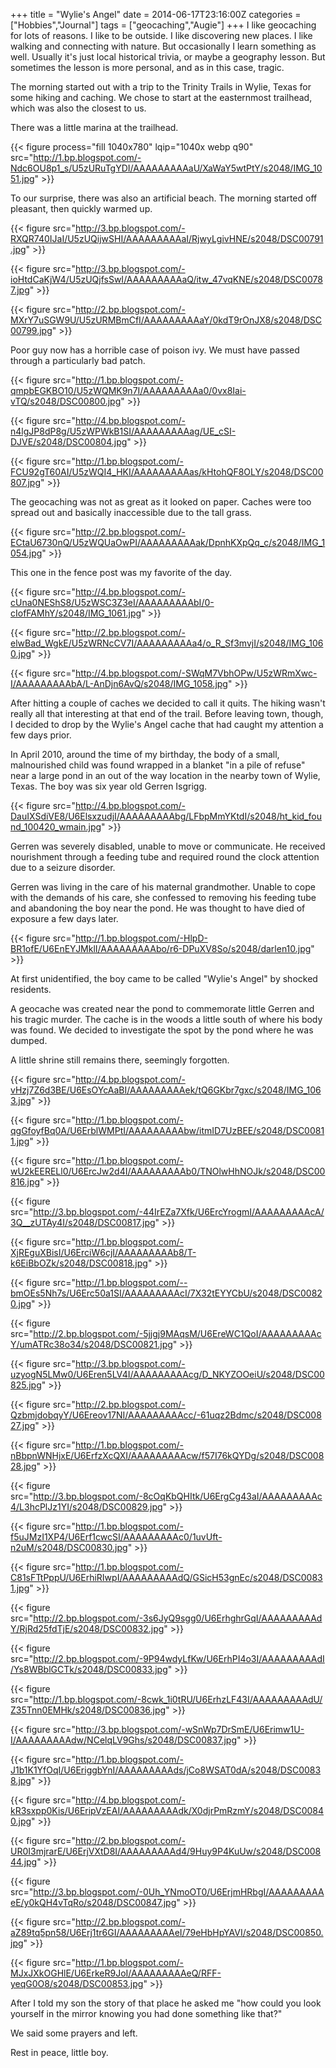 +++
title = "Wylie's Angel"
date = 2014-06-17T23:16:00Z
categories = ["Hobbies","Journal"]
tags = ["geocaching","Augie"]
+++
I like geocaching for lots of reasons. I like to be outside. I like discovering new places. I like walking and connecting with nature. But occasionally I learn something as well. Usually it's just local historical trivia, or maybe a geography lesson. But sometimes the lesson is more personal, and as in this case, tragic.

The morning started out with a trip to the Trinity Trails in Wylie, Texas for some hiking and caching. We chose to start at the easternmost trailhead, which was also the closest to us. 

There was a little marina at the trailhead.

{{< figure process="fill 1040x780" lqip="1040x webp q90" src="http://1.bp.blogspot.com/-Ndc6OU8p1_s/U5zURuTgYDI/AAAAAAAAAaU/XaWaY5wtPtY/s2048/IMG_1051.jpg" >}}

<!--more-->

To our surprise, there was also an artificial beach. The morning started off pleasant, then quickly warmed up.

{{< figure src="http://3.bp.blogspot.com/-RXQR740IJaI/U5zUQijwSHI/AAAAAAAAAaI/RjwyLgivHNE/s2048/DSC00791.jpg" >}}

{{< figure src="http://3.bp.blogspot.com/-ioHtdCaKjW4/U5zUQjfsSwI/AAAAAAAAAaQ/itw_47vqKNE/s2048/DSC00787.jpg" >}}

{{< figure src="http://2.bp.blogspot.com/-MXrY7uSGW9U/U5zURMBmCfI/AAAAAAAAAaY/0kdT9rOnJX8/s2048/DSC00799.jpg" >}}

Poor guy now has a horrible case of poison ivy. We must have passed through a particularly bad patch.

{{< figure src="http://1.bp.blogspot.com/-qmpbEGKBO10/U5zWQMK9n7I/AAAAAAAAAa0/0vx8Iai-vTQ/s2048/DSC00800.jpg" >}}

{{< figure src="http://4.bp.blogspot.com/-n4lgJP8dP8g/U5zWPWkB1SI/AAAAAAAAAag/UE_cSI-DJVE/s2048/DSC00804.jpg" >}}

{{< figure src="http://1.bp.blogspot.com/-FCU92gT60AI/U5zWQI4_HKI/AAAAAAAAAas/kHtohQF8OLY/s2048/DSC00807.jpg" >}}

The geocaching was not as great as it looked on paper. Caches were too spread out and basically inaccessible due to the tall grass. 

{{< figure src="http://2.bp.blogspot.com/-ECtaU6730nQ/U5zWQUaOwPI/AAAAAAAAAak/DpnhKXpQq_c/s2048/IMG_1054.jpg" >}}

This one in the fence post was my favorite of the day.

{{< figure src="http://4.bp.blogspot.com/-cUna0NEShS8/U5zWSC3Z3eI/AAAAAAAAAbI/0-cIofFAMhY/s2048/IMG_1061.jpg" >}}

{{< figure src="http://2.bp.blogspot.com/-elwBad_WgkE/U5zWRNcCV7I/AAAAAAAAAa4/o_R_Sf3mvjI/s2048/IMG_1060.jpg" >}}

{{< figure src="http://4.bp.blogspot.com/-SWqM7VbhOPw/U5zWRmXwc-I/AAAAAAAAAbA/L-AnDjn6AvQ/s2048/IMG_1058.jpg" >}}

After hitting a couple of caches we decided to call it quits. The hiking wasn't really all that interesting at that end of the trail. Before leaving town, though, I decided to drop by the Wylie's Angel cache that had caught my attention a few days prior.

In April 2010, around the time of my birthday, the body of a small, malnourished child was found wrapped in a blanket "in a pile of refuse" near a large pond in an out of the way location in the nearby town of Wylie, Texas. The boy was six year old Gerren Isgrigg.

{{< figure src="http://4.bp.blogspot.com/-DauIXSdiVE8/U6ElsxzudjI/AAAAAAAAAbg/LFbpMmYKtdI/s2048/ht_kid_found_100420_wmain.jpg" >}}

Gerren was severely disabled, unable to move or communicate. He received nourishment through a feeding tube and required round the clock attention due to a seizure disorder. 

Gerren was living in the care of his maternal grandmother. Unable to cope with the demands of his care, she confessed to removing his feeding tube and abandoning the boy near the pond. He was thought to have died of exposure a few days later.

{{< figure src="http://1.bp.blogspot.com/-HlpD-BR1ofE/U6EnEYJMklI/AAAAAAAAAbo/r6-DPuXV8So/s2048/darlen10.jpg" >}}

At first unidentified, the boy came to be called "Wylie's Angel" by shocked residents.

A geocache was created near the pond to commemorate little Gerren and his tragic murder. The cache is in the woods a little south of where his body was found. We decided to investigate the spot by the pond where he was dumped.

A little shrine still remains there, seemingly forgotten. 

{{< figure src="http://4.bp.blogspot.com/-vHzj7Z6d3BE/U6EsOYcAaBI/AAAAAAAAAek/tQ6GKbr7gxc/s2048/IMG_1063.jpg" >}}

{{< figure src="http://1.bp.blogspot.com/-qgGfoyfBq0A/U6ErblWMPtI/AAAAAAAAAbw/itmID7UzBEE/s2048/DSC00811.jpg" >}}

{{< figure src="http://1.bp.blogspot.com/-wU2kEERELl0/U6ErcJw2d4I/AAAAAAAAAb0/TNOlwHhNOJk/s2048/DSC00816.jpg" >}}

{{< figure src="http://3.bp.blogspot.com/-44IrEZa7Xfk/U6ErcYrogmI/AAAAAAAAAcA/3Q__zUTAy4I/s2048/DSC00817.jpg" >}}

{{< figure src="http://1.bp.blogspot.com/-XjREguXBisI/U6ErciW6cjI/AAAAAAAAAb8/T-k6EiBbOZk/s2048/DSC00818.jpg" >}}

{{< figure src="http://1.bp.blogspot.com/--bmOEs5Nh7s/U6Erc50a1SI/AAAAAAAAAcI/7X32tEYYCbU/s2048/DSC00820.jpg" >}}

{{< figure src="http://2.bp.blogspot.com/-5jjgj9MAqsM/U6EreWC1QoI/AAAAAAAAAcY/umATRc38o34/s2048/DSC00821.jpg" >}}

{{< figure src="http://3.bp.blogspot.com/-uzyogN5LMw0/U6Eren5LV4I/AAAAAAAAAcg/D_NKYZOOeiU/s2048/DSC00825.jpg" >}}

{{< figure src="http://2.bp.blogspot.com/-QzbmjdobqyY/U6Ereov17NI/AAAAAAAAAcc/-61uqz2Bdmc/s2048/DSC00827.jpg" >}}

{{< figure src="http://1.bp.blogspot.com/-nBbpnWNHjxE/U6ErfzXcQXI/AAAAAAAAAcw/f57I76kQYDg/s2048/DSC00828.jpg" >}}

{{< figure src="http://3.bp.blogspot.com/-8cOqKbQHItk/U6ErgCg43aI/AAAAAAAAAc4/L3hcPlJz1YI/s2048/DSC00829.jpg" >}}

{{< figure src="http://1.bp.blogspot.com/-f5uJMzI1XP4/U6Erf1cwcSI/AAAAAAAAAc0/1uvUft-n2uM/s2048/DSC00830.jpg" >}}

{{< figure src="http://1.bp.blogspot.com/-C81sFTtPppU/U6ErhiRIwpI/AAAAAAAAAdQ/GSicH53gnEc/s2048/DSC00831.jpg" >}}

{{< figure src="http://2.bp.blogspot.com/-3s6JyQ9sgg0/U6ErhghrGqI/AAAAAAAAAdY/RjRd25fdTjE/s2048/DSC00832.jpg" >}}

{{< figure src="http://2.bp.blogspot.com/-9P94wdyLfKw/U6ErhPI4o3I/AAAAAAAAAdI/Ys8WBblGCTk/s2048/DSC00833.jpg" >}}

{{< figure src="http://1.bp.blogspot.com/-8cwk_1i0tRU/U6ErhzLF43I/AAAAAAAAAdU/Z35Tnn0EMHk/s2048/DSC00836.jpg" >}}

{{< figure src="http://3.bp.blogspot.com/-wSnWp7DrSmE/U6Erimw1U-I/AAAAAAAAAdw/NCelqLV9Ghs/s2048/DSC00837.jpg" >}}

{{< figure src="http://1.bp.blogspot.com/-J1b1K1YfOqI/U6EriggbYnI/AAAAAAAAAds/jCo8WSAT0dA/s2048/DSC00838.jpg" >}}

{{< figure src="http://4.bp.blogspot.com/-kR3sxpp0Kis/U6EripVzEAI/AAAAAAAAAdk/X0djrPmRzmY/s2048/DSC00840.jpg" >}}

{{< figure src="http://2.bp.blogspot.com/-UR0I3mjrarE/U6ErjVXtD8I/AAAAAAAAAd4/9Huy9P4KuUw/s2048/DSC00844.jpg" >}}

{{< figure src="http://3.bp.blogspot.com/-0Uh_YNmoOT0/U6ErjmHRbgI/AAAAAAAAAeE/y0kQH4vTqRo/s2048/DSC00847.jpg" >}}

{{< figure src="http://2.bp.blogspot.com/-aZ89tq5pn58/U6Erj1tr6GI/AAAAAAAAAeI/79eHbHpYAVI/s2048/DSC00850.jpg" >}}

{{< figure src="http://1.bp.blogspot.com/-MJxJXkOGHlE/U6ErkeR9JoI/AAAAAAAAAeQ/RFF-yeqG0O8/s2048/DSC00853.jpg" >}}

After I told my son the story of that place he asked me "how could you look yourself in the mirror knowing you had done something like that?"

We said some prayers and left. 

Rest in peace, little boy.

